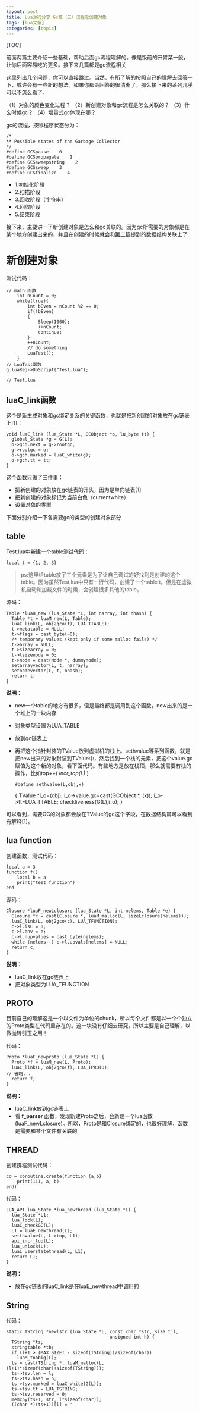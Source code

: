```yaml
---
layout: post
title: Lua源码分享 Gc篇（三）流程之创建对象 
tags: [lua文章]
categories: [topic]
---
```

[TOC]

前面两篇主要介绍一些基础，帮助后面gc流程理解的。像是饭前的开胃菜一般，让你后面容易吃的更多。接下来几篇都是gc流程相关

这里列出几个问题，你可以直接跳过。当然，有所了解的按照自己的理解去回答一下，或许会有一些新的想法。如果你都会回答的很清晰了，那么接下来的系列几乎可以不怎么看了。

（1）对象的颜色变化过程？ （2）新创建对象和gc流程是怎么关联的？ （3）什么时候gc？ （4）增量式gc体现在哪？

gc的流程，按照程序状态分为：

    
    
    /*
    ** Possible states of the Garbage Collector
    */
    #define GCSpause    0
    #define GCSpropagate    1
    #define GCSsweepstring    2
    #define GCSsweep    3
    #define GCSfinalize    4
    

  * 1.初始化阶段
  * 2.扫描阶段
  * 3.回收阶段（字符串）
  * 4.回收阶段
  * 5.结束阶段

接下来，主要讲一下新创建对象是怎么和gc关联的。因为gc所需要的对象都是在某个地方创建出来的，并且在创建的时候就会和[第二篇]()提到的数据结构关联上了

# 新创建对象

测试代码：

    
    
    // main 函数
        int nCount = 0;
        while(true){
            int bEven = nCount %2 == 0;
            if(!bEven)
            {
                Sleep(1000);
                ++nCount;
                continue;
            }
            ++nCount;
            // do something
            LuaTest();
        }
    // LuaTest函数
    g_luaReg->DoScript("Test.lua");
    
    // Test.lua
    
    

## luaC_link函数

这个是新生成对象和gc绑定关系的关键函数，也就是把新创建的对象放在gc链表上[1]：

    
    
    void luaC_link (lua_State *L, GCObject *o, lu_byte tt) {
      global_State *g = G(L);
      o->gch.next = g->rootgc;
      g->rootgc = o;
      o->gch.marked = luaC_white(g);
      o->gch.tt = tt;
    }
    

这个函数只做了三件事：

  * 把新创建的对象放在gc链表的开头，因为是单向链表[1]
  * 把新创建的对象标记为当前白色（currentwhite）
  * 设置对象的类型

下面分别介绍一下各需要gc的类型的创建对象部分

## table

Test.lua中新建一个table测试代码：

    
    
    local t = {1, 2, 3}
    

> ps:这里给table放了三个元素是为了让自己调试的好找到是创建的这个table。因为虽然Test.lua中只有一行代码，创建了一个table
> t。但是在虚拟机启动和加载文件的时候，会创建很多其他的table。

源码：

    
    
    Table *luaH_new (lua_State *L, int narray, int nhash) {
      Table *t = luaM_new(L, Table);
      luaC_link(L, obj2gco(t), LUA_TTABLE);
      t->metatable = NULL;
      t->flags = cast_byte(~0);
      /* temporary values (kept only if some malloc fails) */
      t->array = NULL;
      t->sizearray = 0;
      t->lsizenode = 0;
      t->node = cast(Node *, dummynode);
      setarrayvector(L, t, narray);
      setnodevector(L, t, nhash);
      return t;
    }
    

**说明：**

  * new一个table的地方有很多，但是最终都是调用到这个函数，new出来的是一个堆上的一块内存
  * 对象类型设置为LUA_TABLE
  * 放到gc链表上
  * 再把这个指针封装的TValue放到虚拟机的栈上。sethvalue等系列函数，就是把new出来的对象封装到TValue中，然后找到一个栈的元素，把这个value.gc赋值为这个新的对象，看下面代码。有些地方是放在栈顶，那么就需要有栈的操作，比如top++( _incr_top(L)_ ) 
    
        #define sethvalue(L,obj,x) 
    { TValue *i_o=(obj); 
      i_o->value.gc=cast(GCObject *, (x)); i_o->tt=LUA_TTABLE; 
      checkliveness(G(L),i_o); }
    

可以看到，需要GC的对象都会放在TValue的gc这个字段，在数据结构篇可以看到有解释[1]。

## lua function

创建函数，测试代码：

    
    
    local a = 3
    function f()
        local b = a
        print("test function")
    end
    

源码：

    
    
    Closure *luaF_newLclosure (lua_State *L, int nelems, Table *e) {
      Closure *c = cast(Closure *, luaM_malloc(L, sizeLclosure(nelems)));
      luaC_link(L, obj2gco(c), LUA_TFUNCTION);
      c->l.isC = 0;
      c->l.env = e;
      c->l.nupvalues = cast_byte(nelems);
      while (nelems--) c->l.upvals[nelems] = NULL;
      return c;
    }
    

**说明：**

  * luaC_link放在gc链表上
  * 把对象类型为LUA_TFUNCTION

## PROTO

目前自己的理解这是一个以文件为单位的chunk，所以每个文件都是以一个个独立的Proto类型在代码里存在的。这一块没有仔细去研究，所以主要是自己理解，以做抛砖引玉之用！

代码：

    
    
    Proto *luaF_newproto (lua_State *L) {
      Proto *f = luaM_new(L, Proto);
      luaC_link(L, obj2gco(f), LUA_TPROTO);
    // 省略...
      return f;
    }
    

**说明：**

  * luaC_link放到gc链表上
  * 看 **f_parser** 函数，发现新建Proto之后，会新建一个lua函数(luaF_newLclosure)。所以，Proto是和Closure绑定的，也很好理解，函数是需要和某个文件有关联的

## THREAD

创建携程测试代码：

    
    
    co = coroutine.create(function (a,b)
        print(111, a, b)
    end)
    

代码：

    
    
    LUA_API lua_State *lua_newthread (lua_State *L) {
      lua_State *L1;
      lua_lock(L);
      luaC_checkGC(L);
      L1 = luaE_newthread(L);
      setthvalue(L, L->top, L1);
      api_incr_top(L);
      lua_unlock(L);
      luai_userstatethread(L, L1);
      return L1;
    }
    

**说明：**

  * 放在gc链表的luaC_link是在luaE_newthread中调用的

## String

代码：

    
    
    static TString *newlstr (lua_State *L, const char *str, size_t l,
                                           unsigned int h) {
      TString *ts;
      stringtable *tb;
      if (l+1 > (MAX_SIZET - sizeof(TString))/sizeof(char))
        luaM_toobig(L);
      ts = cast(TString *, luaM_malloc(L, (l+1)*sizeof(char)+sizeof(TString)));
      ts->tsv.len = l;
      ts->tsv.hash = h;
      ts->tsv.marked = luaC_white(G(L));
      ts->tsv.tt = LUA_TSTRING;
      ts->tsv.reserved = 0;
      memcpy(ts+1, str, l*sizeof(char));
      ((char *)(ts+1))[l] = '
